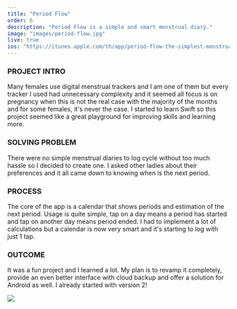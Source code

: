 ```yaml
---
title: "Period Flow"
order: 6
description: "Period Flow is a simple and smart menstrual diary."
image: "images/period-flow.jpg"
live: true
ios: "https://itunes.apple.com/th/app/period-flow-the-simplest-menstrual-diary/id1124362652?mt=8"
---
```

### PROJECT INTRO
Many females use digital menstrual trackers and I am one of them but every tracker I used had unnecessary complexity and it seemed all focus is on pregnancy when this is not the real case with the majority of the months and for some females, it's never the case. I started to learn Swift so this project seemed like a great playground for improving skills and learning more.

### SOLVING PROBLEM
There were no simple menstrual diaries to log cycle without too much hassle so I decided to create one. I asked other ladies about their preferences and it all came down to knowing when is the next period.

### PROCESS
The core of the app is a calendar that shows periods and estimation of the next period. Usage is quite simple, tap on a day means a period has started and tap on another day means period ended. I had to implement a lot of calculations but a calendar is now very smart and it's starting to log with just 1 tap.

### OUTCOME
It was a fun project and I learned a lot. My plan is to revamp it completely, provide an even better interface with cloud backup and offer a solution for Android as well. I already started with version 2!

<img class="image-spacer-solo" src="images/period-flow_2.jpg">